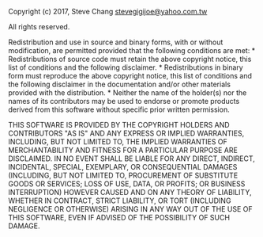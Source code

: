  Copyright (c) 2017, Steve Chang
 stevegigijoe@yahoo.com.tw

 All rights reserved.

  Redistribution and use in source and binary forms, with or without
  modification, are permitted provided that the following conditions are met:
      * Redistributions of source code must retain the above copyright
       notice, this list of conditions and the following disclaimer.
      * Redistributions in binary form must reproduce the above copyright
        notice, this list of conditions and the following disclaimer in the
        documentation and/or other materials provided with the distribution.
      * Neither the name of the holder(s) nor the
        names of its contributors may be used to endorse or promote products
        derived from this software without specific prior written permission.
 
  THIS SOFTWARE IS PROVIDED BY THE COPYRIGHT HOLDERS AND CONTRIBUTORS "AS IS" AND
  ANY EXPRESS OR IMPLIED WARRANTIES, INCLUDING, BUT NOT LIMITED TO, THE IMPLIED
  WARRANTIES OF MERCHANTABILITY AND FITNESS FOR A PARTICULAR PURPOSE ARE
  DISCLAIMED. IN NO EVENT SHALL <COPYRIGHT HOLDER> BE LIABLE FOR ANY
  DIRECT, INDIRECT, INCIDENTAL, SPECIAL, EXEMPLARY, OR CONSEQUENTIAL DAMAGES
  (INCLUDING, BUT NOT LIMITED TO, PROCUREMENT OF SUBSTITUTE GOODS OR SERVICES;
  LOSS OF USE, DATA, OR PROFITS; OR BUSINESS INTERRUPTION) HOWEVER CAUSED AND
  ON ANY THEORY OF LIABILITY, WHETHER IN CONTRACT, STRICT LIABILITY, OR TORT
  (INCLUDING NEGLIGENCE OR OTHERWISE) ARISING IN ANY WAY OUT OF THE USE OF THIS
  SOFTWARE, EVEN IF ADVISED OF THE POSSIBILITY OF SUCH DAMAGE.

